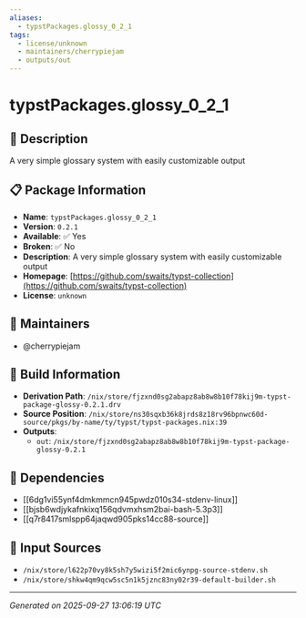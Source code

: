 ```yaml
---
aliases:
  - typstPackages.glossy_0_2_1
tags:
  - license/unknown
  - maintainers/cherrypiejam
  - outputs/out
---
```


# typstPackages.glossy_0_2_1

## 📝 Description

A very simple glossary system with easily customizable output

## 📋 Package Information

- **Name**: `typstPackages.glossy_0_2_1`
- **Version**: `0.2.1`
- **Available**: ✅ Yes
- **Broken**: ✅ No
- **Description**: A very simple glossary system with easily customizable output
- **Homepage**: [https://github.com/swaits/typst-collection](https://github.com/swaits/typst-collection)
- **License**: `unknown`
## 👥 Maintainers

- @cherrypiejam


## 🔧 Build Information

- **Derivation Path**: `/nix/store/fjzxnd0sg2abapz8ab8w8b10f78kij9m-typst-package-glossy-0.2.1.drv`
- **Source Position**: `/nix/store/ns30sqxb36k8jrds8z18rv96bpnwc60d-source/pkgs/by-name/ty/typst/typst-packages.nix:39`
- **Outputs**:
  - `out`:  `/nix/store/fjzxnd0sg2abapz8ab8w8b10f78kij9m-typst-package-glossy-0.2.1`

## 🔗 Dependencies

- [[6dg1vi55ynf4dmkmmcn945pwdz010s34-stdenv-linux]]
- [[bjsb6wdjykafnkixq156qdvmxhsm2bai-bash-5.3p3]]
- [[q7r8417smlspp64jaqwd905pks14cc88-source]]

## 📁 Input Sources

- `/nix/store/l622p70vy8k5sh7y5wizi5f2mic6ynpg-source-stdenv.sh`
- `/nix/store/shkw4qm9qcw5sc5n1k5jznc83ny02r39-default-builder.sh`

---
*Generated on 2025-09-27 13:06:19 UTC*
